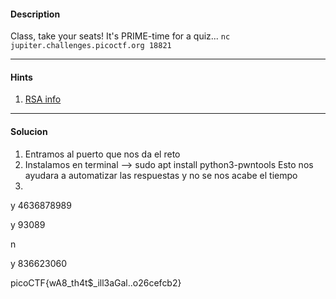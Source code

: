 #### Description
Class, take your seats! It's PRIME-time for a quiz... `nc jupiter.challenges.picoctf.org 18821`

---
#### Hints
1. [RSA info](https://simple.wikipedia.org/wiki/RSA_algorithm)
---
#### Solucion
1. Entramos al puerto que nos da el reto
2. Instalamos en terminal --> sudo apt install python3-pwntools Esto nos ayudara a automatizar las respuestas y no se nos acabe el tiempo
3. 


y
4636878989

y
93089

n

y
836623060


picoCTF{wA8_th4t$_ill3aGal..o26cefcb2}


